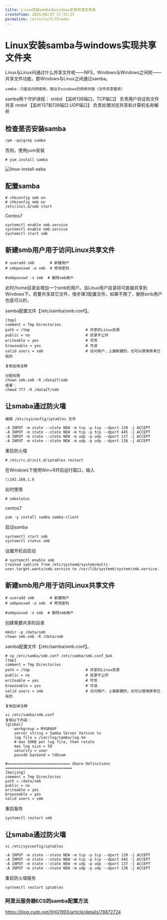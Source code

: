 ```yaml
---
title: Linux安装samba与windows实现共享文件夹
createTime: 2025/05/27 17:51:17
permalink: /article/fc75rwde/
---
```

# Linux安装samba与windows实现共享文件夹

Linux与Linux间通过什么共享文件呢——NFS，Windows与Windows之间呢——共享文件功能，那Windows与Linux之间通过samba。

```
samba：只能在内网使用，类似于windows的网络邻居（文件共享服务）
```

samba两个守护进程：
smbd	【监听139端口，TCP端口】  负责用户验证和文件共享
nmbd	【监听137和138端口 UDP端口】	负责处理浏览共享和计算机名称解析

## 检查是否安装samba

```
rpm -qa|grep samba
```
否则，使用yum安装
```
# yum install samba
```

![linux-install-saba](https://imgoss.xgss.net/picgo/linux-install-saba.jpg?aliyun)

## 配置samba

```
# chkconfig smb on   
# chkconfig nmb on
/etc/init.d/smb start
```
Centos7
```
systemctl enable smb.service
systemctl enable nmb.service
systemctl start smb
```


## 新建smb用户用于访问Linux共享文件

```
# useradd smb       # 新建用户
# smbpasswd -a smb  # 修改密码

#smbpasswd -x smb  # 删除smb用户
```
此时/home目录会增加一个smb的用户。该Linux用户目录将可直接共享到Windows下。若要共享其它文件，按步骤3配置文件。如果不用了，删除smb用户也是可以的，

samba配置文件【/etc/samba/smb.conf】。

```
[tmp]
comment = Tmp Directories
path = /tmp                         # 共享的Linux目录
public = no                         # 目录不公开
writeable = yes                     # 可写
browseable = yes                    # 可读
valid users = smb                   # 访问用户，上面新建的，也可以使用原来已有的

复制去掉注释

分配权限
chown smb.smb -R /data2T/smb
或者：
chmod 777 -R /data2T/smb
```



## 让smaba通过防火墙

```
编辑 /etc/sysconfig/iptables 文件

-A INPUT -m state --state NEW -m tcp -p tcp --dport 139 -j ACCEPT
-A INPUT -m state --state NEW -m tcp -p tcp --dport 445 -j ACCEPT
-A INPUT -m state --state NEW -m udp -p udp --dport 137 -j ACCEPT
-A INPUT -m state --state NEW -m udp -p udp --dport 138 -j ACCEPT

```
重启防火墙
```
# /etc/rc.d/init.d/iptables restart

```

在Windows下使用Win+R开启运行窗口，输入

```
\\192.168.1.6
```
此时使用
```
# smbstatus
```

centos7

```
yum -y install samba samba-client
```

启动samba
```
systemctl start smb
systemctl status smb
```
设置开机自启动
```
# systemctl enable smb
Created symlink from /etc/systemd/system/multi-user.target.wants/smb.service to /usr/lib/systemd/system/smb.service.
```
## 新建smb用户用于访问Linux共享文件

```
# useradd smb       # 新建用户
# smbpasswd -a smb  # 修改密码

#smbpasswd -x smb  # 删除smb用户

```
创建需要共享的目录
```
mkdir -p /data/smb
chown smb.smb -R /data/smb
```
samba配置文件【/etc/samba/smb.conf】。

```
# cp /etc/samba/smb.conf /etc/samba/smb.conf_bak
[tmp]
comment = Tmp Directories
path = /tmp                         # 共享的Linux目录
public = no                         # 目录不公开
writeable = yes                     # 可写
browseable = yes                    # 可读
valid users = smb                   # 访问用户，上面新建的，也可以使用原来已有的

复制去掉注释

vi /etc/samba/smb.conf
复制以下内容：
[global]
	workgroup = MYGROUP
	server string = Samba Server Version %v
	log file = /var/log/samba/log.%m
	# max 50KB per log file, then rotate
	max log size = 50
	security = user
	passdb backend = tdbsam

#============================ Share Definitions ==============================
[beijing]
comment = Tmp Directories
path = /data/smb
public = no
writeable = yes
browseable = yes
valid users = smb

```
重启服务
```
systemctl restart smb
```


## 让smaba通过防火墙

```
vi /etc/sysconfig/iptables 

-A INPUT -m state --state NEW -m tcp -p tcp --dport 139 -j ACCEPT
-A INPUT -m state --state NEW -m tcp -p tcp --dport 445 -j ACCEPT
-A INPUT -m state --state NEW -m udp -p udp --dport 137 -j ACCEPT
-A INPUT -m state --state NEW -m udp -p udp --dport 138 -j ACCEPT

```
重启防火墙服务
```
systemctl restart iptables
```



### 阿里云服务器ECS的samba配置方法

https://blog.csdn.net/XHG1993/article/details/78872724
